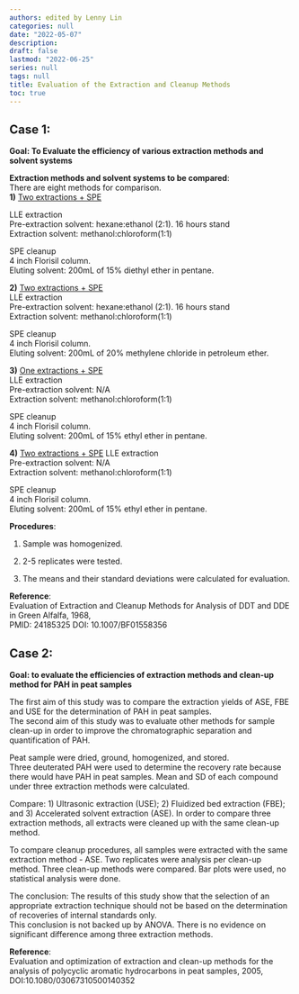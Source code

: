 ```yaml
---
authors: edited by Lenny Lin
categories: null
date: "2022-05-07"
description:
draft: false
lastmod: "2022-06-25"
series: null
tags: null
title: Evaluation of the Extraction and Cleanup Methods
toc: true
---
```




<!--more-->

## Case 1:   

**Goal: To Evaluate the efficiency of various extraction methods and solvent systems** 

**Extraction methods and solvent systems to be compared**:  
There are eight methods for comparison.  
**1)** <u>Two extractions + SPE</u>

LLE extraction  
Pre-extraction solvent: hexane:ethanol (2:1). 16 hours stand   
Extraction solvent: methanol:chloroform(1:1)   

SPE cleanup  
4 inch Florisil column.  
Eluting solvent:  200mL of 15% diethyl ether in pentane.  

**2)** <u>Two extractions + SPE</u>  
LLE extraction  
Pre-extraction solvent: hexane:ethanol (2:1). 16 hours stand    
Extraction solvent: methanol:chloroform(1:1)   

SPE cleanup  
4 inch Florisil column.  
Eluting solvent:  200mL of 20% methylene chloride in petroleum ether. 

**3)** <u>One extractions + SPE</u>   
LLE extraction  
Pre-extraction solvent: N/A      
Extraction solvent: methanol:chloroform(1:1)   

SPE cleanup  
4 inch Florisil column.  
Eluting solvent:  200mL of 15% ethyl ether in pentane.  

**4)** <u>Two extractions + SPE</u>
LLE extraction  
Pre-extraction solvent: N/A      
Extraction solvent: methanol:chloroform(1:1)   

SPE cleanup  
4 inch Florisil column.  
Eluting solvent:  200mL of 15% ethyl ether in pentane.  





**Procedures**:  

1) Sample was homogenized.  

2) 2-5 replicates were tested.  

3) The means and their standard deviations were calculated for evaluation.

**Reference**:  
Evaluation of Extraction and Cleanup Methods for Analysis of DDT and DDE in Green Alfalfa, 1968,  
PMID: 24185325 DOI: 10.1007/BF01558356

## Case 2: 

**Goal: to evaluate the efficiencies of extraction methods and clean-up method for PAH in peat samples**

The first aim of this study was to compare the extraction yields of ASE, FBE and USE for the determination of PAH in peat samples.  
The second aim of this study was to evaluate other methods for sample clean-up in order
to improve the chromatographic separation and quantification of PAH.  

Peat sample were dried, ground, homogenized, and stored.  
Three deuterated PAH were used to determine the recovery rate because there would have PAH in peat samples.  Mean and SD of each compound under three extraction methods were calculated.   

Compare: 1) Ultrasonic extraction (USE); 2) Fluidized bed extraction (FBE); and 3) Accelerated solvent extraction (ASE).  In order to compare three extraction methods, all extracts were cleaned up with the same clean-up method.  

To compare cleanup procedures, all samples were extracted with the same extraction method - ASE.  Two replicates were analysis per clean-up method.  Three clean-up methods were compared.  Bar plots were used, no statistical analysis were done.  

The conclusion:  The results of this study show that the selection of an appropriate extraction technique should not be based on the determination of recoveries of internal standards only.  
This conclusion is not backed up by ANOVA. There is no evidence on significant difference among three extraction methods.

**Reference**:   
Evaluation and optimization of extraction and clean-up methods for the analysis of polycyclic aromatic hydrocarbons in peat samples, 2005,   
DOI:10.1080/03067310500140352